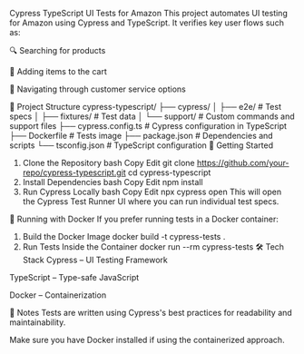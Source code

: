 Cypress TypeScript UI Tests for Amazon
This project automates UI testing for Amazon using Cypress and TypeScript. It verifies key user flows such as:

🔍 Searching for products

🛒 Adding items to the cart

🧭 Navigating through customer service options

📁 Project Structure
cypress-typescript/
├── cypress/
│   ├── e2e/               # Test specs
│   ├── fixtures/          # Test data
│   └── support/           # Custom commands and support files
├── cypress.config.ts      # Cypress configuration in TypeScript
├── Dockerfile             # Tests image
├── package.json           # Dependencies and scripts
└── tsconfig.json          # TypeScript configuration
🚀 Getting Started
1. Clone the Repository
   bash
   Copy
   Edit
   git clone https://github.com/your-repo/cypress-typescript.git
   cd cypress-typescript
2. Install Dependencies
   bash
   Copy
   Edit
   npm install
3. Run Cypress Locally
   bash
   Copy
   Edit
   npx cypress open
   This will open the Cypress Test Runner UI where you can run individual test specs.

🐳 Running with Docker
If you prefer running tests in a Docker container:

1. Build the Docker Image
   docker build -t cypress-tests .
2. Run Tests Inside the Container
   docker run --rm cypress-tests
   🛠 Tech Stack
   Cypress – UI Testing Framework

TypeScript – Type-safe JavaScript

Docker – Containerization

📌 Notes
Tests are written using Cypress's best practices for readability and maintainability.

Make sure you have Docker installed if using the containerized approach.